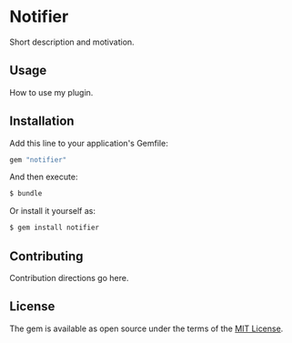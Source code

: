 # Notifier
Short description and motivation.

## Usage
How to use my plugin.

## Installation
Add this line to your application's Gemfile:

```ruby
gem "notifier"
```

And then execute:
```bash
$ bundle
```

Or install it yourself as:
```bash
$ gem install notifier
```

## Contributing
Contribution directions go here.

## License
The gem is available as open source under the terms of the [MIT License](https://opensource.org/licenses/MIT).
